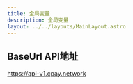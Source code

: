 ```yaml
---
title: 全局变量
description: 全局变量
layout: ../../layouts/MainLayout.astro
---
```


## BaseUrl API地址

https://api-v1.cpay.network
